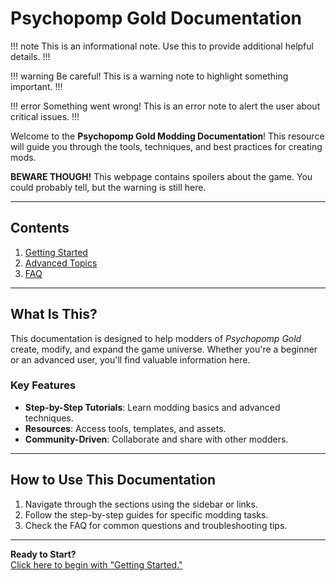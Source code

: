 # Psychopomp Gold Documentation

!!! note
    This is an informational note. Use this to provide additional helpful details.
!!!


!!! warning
    Be careful! This is a warning note to highlight something important.
!!!

!!! error
    Something went wrong! This is an error note to alert the user about critical issues.
!!!

Welcome to the **Psychopomp Gold Modding Documentation**! This resource will guide you through the tools, techniques, and best practices for creating mods.

**BEWARE THOUGH!** This webpage contains spoilers about the game. You could probably tell, but the warning is still here.

---

## Contents

1. [Getting Started](getting_started.md)
2. [Advanced Topics](advanced_topics.md)
3. [FAQ](faq.md)

---

## What Is This?

This documentation is designed to help modders of *Psychopomp Gold* create, modify, and expand the game universe. Whether you're a beginner or an advanced user, you'll find valuable information here.

### Key Features

- **Step-by-Step Tutorials**: Learn modding basics and advanced techniques.
- **Resources**: Access tools, templates, and assets.
- **Community-Driven**: Collaborate and share with other modders.

---

## How to Use This Documentation

1. Navigate through the sections using the sidebar or links.
2. Follow the step-by-step guides for specific modding tasks.
3. Check the FAQ for common questions and troubleshooting tips.

---

**Ready to Start?**  
[Click here to begin with "Getting Started."](getting_started.md)
